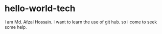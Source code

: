 # hello-world-tech

I am Md. Afzal Hossain. I want to learn the use of git hub. so i come to seek some help.
